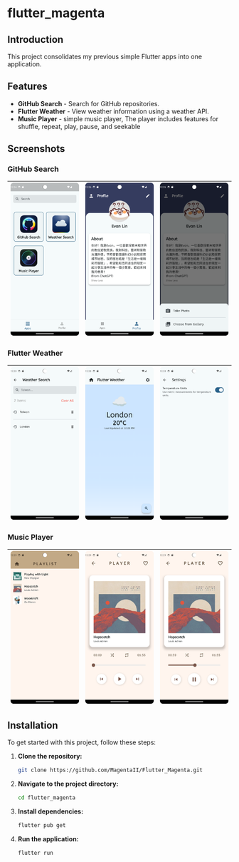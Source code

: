 # flutter_magenta

## Introduction

This project consolidates my previous simple Flutter apps into one application.

## Features

- **GitHub Search** - Search for GitHub repositories.
- **Flutter Weather** - View weather information using a weather API.
- **Music Player** - simple music player, The player includes features for shuffle, repeat, play, pause, and seekable

## Screenshots

### GitHub Search

| ![Home](screenshots/Home/Apps.png) | ![Home](screenshots/Home/Profile.png) | ![Home](screenshots/Home/Profile_Image_Picker.png) |
|------------------------------------|---------------------------------------|----------------------------------------------------|

### Flutter Weather

| ![Weather Search](screenshots/Weather_Search/Weather_Search.png) | ![Weather Search](screenshots/Weather_Search/Weather_Search_result.png) | ![Weather Search](screenshots/Weather_Search/Weather_Search_ToggleCorF.png) |
|------------------------------------------------------------------|-------------------------------------------------------------------------|-----------------------------------------------------------------------------|

### Music Player

| ![Music Player](screenshots/Music_Player/Music_Player_Playlist.png) | ![Music Player](screenshots/Music_Player/Music_Player_PauseSong.png) | ![Music Player](screenshots/Music_Player/Music_Player_PlaySong.png) |
|---------------------------------------------------------------------|----------------------------------------------------------------------|---------------------------------------------------------------------|

## Installation

To get started with this project, follow these steps:

1. **Clone the repository:**

    ```bash
    git clone https://github.com/MagentaII/Flutter_Magenta.git
    ```

2. **Navigate to the project directory:**

    ```bash
    cd flutter_magenta
    ```

3. **Install dependencies:**

    ```bash
    flutter pub get
    ```

4. **Run the application:**

    ```bash
    flutter run
    ```
